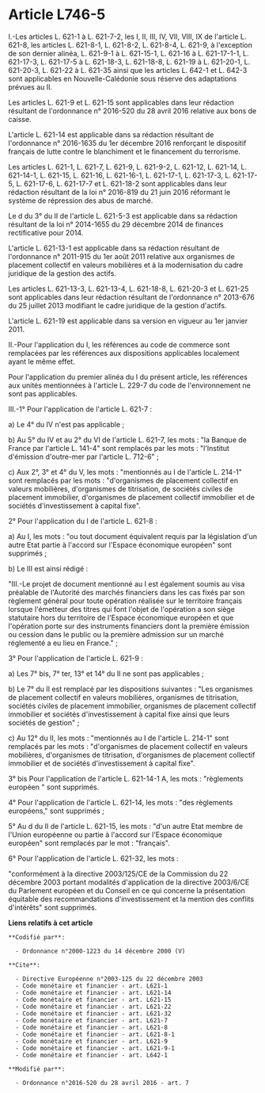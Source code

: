 # Article L746-5

I.-Les articles L. 621-1 à L. 621-7-2, les I, II, III, IV, VII, VIII, IX de l'article L. 621-8, les articles L. 621-8-1, L.
621-8-2, L. 621-8-4, L. 621-9, à l'exception de son dernier alinéa, L. 621-9-1 à L. 621-15-1, L. 621-16 à L. 621-17-1-1, L.
621-17-3, L. 621-17-5 à L. 621-18-3, L. 621-18-8, L. 621-19 à L. 621-20-1, L. 621-20-3, L. 621-22 à L. 621-35 ainsi que les
articles L. 642-1 et L. 642-3 sont applicables en Nouvelle-Calédonie sous réserve des adaptations prévues au II.

Les articles L. 621-9 et L. 621-15 sont applicables dans leur rédaction résultant de l'ordonnance n° 2016-520 du 28 avril
2016 relative aux bons de caisse. 

L'article L. 621-14 est applicable dans sa rédaction résultant de l'ordonnance n° 2016-1635 du 1er décembre 2016 renforçant
le dispositif français de lutte contre le blanchiment et le financement du terrorisme.

Les articles L. 621-1, L. 621-7, L. 621-9, L. 621-9-2, L. 621-12, L. 621-14, L. 621-14-1, L. 621-15, L. 621-16, L. 621-16-1,
L. 621-17-1, L. 621-17-3, L. 621-17-5, L. 621-17-6, L. 621-17-7 et L. 621-18-2 sont applicables dans leur rédaction résultant
de la loi n° 2016-819 du 21 juin 2016 réformant le système de répression des abus de marché. 

Le d du 3° du II de l'article L. 621-5-3 est applicable dans sa rédaction résultant de la loi n° 2014-1655 du 29 décembre
2014 de finances rectificative pour 2014. 

L'article L. 621-13-1 est applicable dans sa rédaction résultant de l'ordonnance n° 2011-915 du 1er août 2011 relative aux
organismes de placement collectif en valeurs mobilières et à la modernisation du cadre juridique de la gestion des actifs. 

Les articles L. 621-13-3, L. 621-13-4, L. 621-18-8, L. 621-20-3 et L. 621-25 sont applicables dans leur rédaction résultant
de l'ordonnance n° 2013-676 du 25 juillet 2013 modifiant le cadre juridique de la gestion d'actifs. 

L'article L. 621-19 est applicable dans sa version en vigueur au 1er janvier 2011.

II.-Pour l'application du I, les références au code de commerce sont remplacées par les références aux dispositions
applicables localement ayant le même effet.

Pour l'application du premier alinéa du I du présent article, les références aux unités mentionnées à l'article L. 229-7 du
code de l'environnement ne sont pas applicables. 

III.-1° Pour l'application de l'article L. 621-7 : 

a) Le 4° du IV n'est pas applicable ; 

b) Au 5° du IV et au 2° du VI de l'article L. 621-7, les mots : "la Banque de France par l'article L. 141-4" sont remplacés
par les mots : "l'Institut d'émission d'outre-mer par l'article L. 712-6" ; 

c) Aux 2°, 3° et 4° du V, les mots : "mentionnés au I de l'article L. 214-1" sont remplacés par les mots : "d'organismes de
placement collectif en valeurs mobilières, d'organismes de titrisation, de sociétés civiles de placement immobilier,
d'organismes de placement collectif immobilier et de sociétés d'investissement à capital fixe". 

2° Pour l'application du I de l'article L. 621-8 : 

a) Au I, les mots : "ou tout document équivalent requis par la législation d'un autre Etat partie à l'accord sur l'Espace
économique européen" sont supprimés ; 

b) Le III est ainsi rédigé : 

"III.-Le projet de document mentionné au I est également soumis au visa préalable de l'Autorité des marchés financiers dans
les cas fixés par son règlement général pour toute opération réalisée sur le territoire français lorsque l'émetteur des
titres qui font l'objet de l'opération a son siège statutaire hors du territoire de l'Espace économique européen et que
l'opération porte sur des instruments financiers dont la première émission ou cession dans le public ou la première admission
sur un marché réglementé a eu lieu en France." ; 

3° Pour l'application de l'article L. 621-9 : 

a) Les 7° bis, 7° ter, 13° et 14° du II ne sont pas applicables ; 

b) Le 7° du II est remplacé par les dispositions suivantes : "Les organismes de placement collectif en valeurs mobilières,
organismes de titrisation, sociétés civiles de placement immobilier, organismes de placement collectif immobilier et sociétés
d'investissement à capital fixe ainsi que leurs sociétés de gestion" ; 

c) Au 12° du II, les mots : "mentionnés au I de l'article L. 214-1" sont remplacés par les mots : "d'organismes de placement
collectif en valeurs mobilières, d'organismes de titrisation, d'organismes de placement collectif immobilier et de sociétés
d'investissement à capital fixe". 

3° bis Pour l'application de l'article L. 621-14-1 A, les mots : "règlements européen " sont supprimés. 

4° Pour l'application de l'article L. 621-14, les mots : "des règlements européens," sont supprimés ; 

5° Au d du II de l'article L. 621-15, les mots : "d'un autre Etat membre de l'Union européenne ou partie à l'accord sur
l'Espace économique européen" sont remplacés par le mot : "français". 

6° Pour l'application de l'article L. 621-32, les mots : 

"conformément à la directive 2003/125/CE de la Commission du 22 décembre 2003 portant modalités d'application de la directive
2003/6/CE du Parlement européen et du Conseil en ce qui concerne la présentation équitable des recommandations
d'investissement et la mention des conflits d'intérêts" sont supprimés.

**Liens relatifs à cet article**

	**Codifié par**:

	  - Ordonnance n°2000-1223 du 14 décembre 2000 (V)

	**Cite**:

	  - Directive Européenne n°2003-125 du 22 décembre 2003
	  - Code monétaire et financier - art. L621-1
	  - Code monétaire et financier - art. L621-14
	  - Code monétaire et financier - art. L621-15
	  - Code monétaire et financier - art. L621-22
	  - Code monétaire et financier - art. L621-32
	  - Code monétaire et financier - art. L621-7
	  - Code monétaire et financier - art. L621-8
	  - Code monétaire et financier - art. L621-8-1
	  - Code monétaire et financier - art. L621-9
	  - Code monétaire et financier - art. L621-9-1
	  - Code monétaire et financier - art. L642-1

	**Modifié par**:

	  - Ordonnance n°2016-520 du 28 avril 2016 - art. 7
